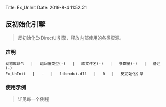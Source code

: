 Title: Ex_UnInit
Date: 2019-8-4 11:52:21

## 反初始化引擎
> 反初始化ExDirectUI引擎，释放内部使用的各类资源。

### 声明
```table
动态库命令   |   返回值类型(-)   |   库文件名(-)   |   参数量(-)   |   备注(-)
Ex_UnInit   |   -   |   libexdui.dll   |   0   |   反初始化引擎
```

### 使用示例
> 详见每一个例程
